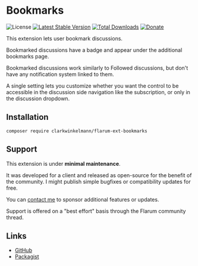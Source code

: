 # Bookmarks

![License](https://img.shields.io/badge/license-MIT-blue.svg) [![Latest Stable Version](https://img.shields.io/packagist/v/clarkwinkelmann/flarum-ext-bookmarks.svg)](https://packagist.org/packages/clarkwinkelmann/flarum-ext-bookmarks) [![Total Downloads](https://img.shields.io/packagist/dt/clarkwinkelmann/flarum-ext-bookmarks.svg)](https://packagist.org/packages/clarkwinkelmann/flarum-ext-bookmarks) [![Donate](https://img.shields.io/badge/paypal-donate-yellow.svg)](https://www.paypal.me/clarkwinkelmann)

This extension lets user bookmark discussions.

Bookmarked discussions have a badge and appear under the additional bookmarks page.

Bookmarked discussions work similarly to Followed discussions, but don't have any notification system linked to them.

A single setting lets you customize whether you want the control to be accessible in the discussion side navigation like the subscription, or only in the discussion dropdown.

## Installation

    composer require clarkwinkelmann/flarum-ext-bookmarks

## Support

This extension is under **minimal maintenance**.

It was developed for a client and released as open-source for the benefit of the community.
I might publish simple bugfixes or compatibility updates for free.

You can [contact me](https://clarkwinkelmann.com/flarum) to sponsor additional features or updates.

Support is offered on a "best effort" basis through the Flarum community thread.

## Links

- [GitHub](https://github.com/clarkwinkelmann/flarum-ext-bookmarks)
- [Packagist](https://packagist.org/packages/clarkwinkelmann/flarum-ext-bookmarks)

